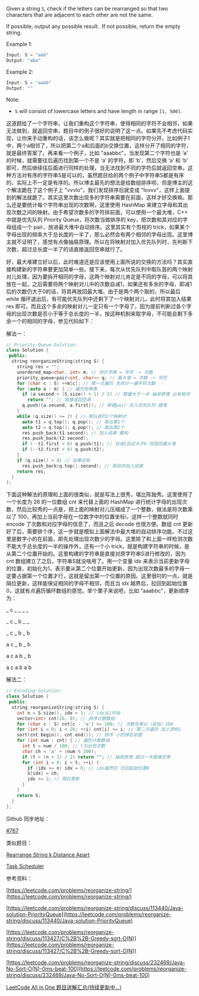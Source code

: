 Given a string `S`, check if the letters can be rearranged so that two characters that are adjacent to each other are not the same.

If possible, output any possible result.  If not possible, return the empty string.

Example 1:

```cpp
Input: S = "aab"
Output: "aba"
```

Example 2:

```cpp
Input: S = "aaab"
Output: ""
```

Note:

- `S` will consist of lowercase letters and have length in range `[1, 500]`.

这道题给了一个字符串，让我们重构这个字符串，使得相同的字符不会相邻，如果无法做到，就返回空串，题目中的例子很好的说明了这一点。如果先不考虑代码实现，让你来手动重构的话，该怎么做呢？其实就是把相同的字符分开。比如例子1中，两个a相邻了，所以把第二个a和后面的b交换位置，这样分开了相同的字符，就是最终答案了。再来看一个例子，比如 "aaabbc"，当发现第二个字符也是 ‘a’ 的时候，就需要往后遍历找到第一个不是 ‘a’ 的字符，即 ‘b’，然后交换 ‘a’ 和 ‘b’ 即可，然后继续往后面进行同样的处理，当无法找到不同的字符后就返回空串。这种方法对有序的字符串S是可以的，虽然题目给的两个例子中字符串S都是有序的，实际上不一定是有序的。所以博主最先的想法是给数组排序呗，但是博主的这个解法跪在了这个例子上 "vvvlo"，我们发现排序后就变成 "lovvv"，这样上面提到的解法就跪了。其实这里次数出现多的字符串需要在前面，这样才好交换嘛。那么还是要统计每个字符串出现的次数啊，这里使用 HashMap 来建立字母和其出现次数之间的映射。由于希望次数多的字符排前面，可以使用一个最大堆，C++ 中就是优先队列 Priority Queue，将次数当做排序的 key，把次数和其对应的字母组成一个 pair，放进最大堆中自动排序。这里其实有个剪枝的 trick，如果某个字母出现的频率大于总长度的一半了，那么必然会有两个相邻的字母出现。这里博主就不证明了，感觉有点像抽屉原理。所以在将映射对加入优先队列时，先判断下次数，超过总长度一半了的话直接返回空串就行了。

好，最大堆建立好以后，此时难道还是应该使用上面所说的交换的方法吗？其实直接构建新的字符串要更加简单一些。接下来，每次从优先队列中取队首的两个映射对儿处理，因为要拆开相同的字母，这两个映射对儿肯定是不同的字母，可以将其放在一起，之后需要将两个映射对儿中的次数自减1，如果还有多余的字母，即减1后的次数仍大于0的话，将其再放回最大堆。由于是两个两个取的，所以最后 while 循环退出后，有可能优先队列中还剩下了一个映射对儿，此时将其加入结果 res 即可。而且这个多余的映射对儿一定只有一个字母了，因为提前判断过各个字母的出现次数是否小于等于总长度的一半，按这种机制来取字母，不可能会剩下多余一个的相同的字母，参见代码如下：

解法一：

```cpp
// Priority-Queue-Solution:
class Solution {
 public:
  string reorganizeString(string S) {
    string res = "";
    unordered_map<char, int> m; // 统计字典 = 字符 -> 次数
    priority_queue<pair<int, char>> q; // 最大堆 = 次数 -> 字符
    for (char c : S) ++m[c]; // 第一次遍历 先统计一遍字符次数
    for (auto a : m) { // 遍历哈希表
      if (a.second > (S.size() + 1) / 2) // 数量大于一半 抽屉原理 必有相邻
        return ""; // 直接返回空串
      q.push({a.second, a.first}); // 新建pair 压入优先队列 建堆
    }
    while (q.size() >= 2) { // 取队首的2个映射对
      auto t1 = q.top(); q.pop(); // 取出第1个
      auto t2 = q.top(); q.pop(); // 取出第2个
      res.push_back(t1.second); // 加入结果 重构
      res.push_back(t2.second);
      if (--t1.first > 0) q.push(t1); // 自减1后还大于0 则放回最大堆
      if (--t2.first > 0) q.push(t2);
    }
    if (q.size() > 0) // 如果还有
      res.push_back(q.top().second); // 剩余的加入结果
    return res;
  }
};
```

下面这种解法的原理和上面的很类似，就是写法上很秀，堪比陈独秀。这里使用了一个长度为 26 的一位数组 cnt 来代替上面的 HashMap 进行统计字母的出现次数，然后比较秀的一点是，把上面的映射对儿压缩成了一个整数，做法是将次数乘以了 100，再加上当前字母在一位数字中的位置坐标i，这样一个整数就同时 encode 了次数和对应字母的信息了，而且之后 decode 也很方便。数组 cnt 更新好了后，需要排个序，这一步就是模拟上面解法中最大堆的自动排序功能。不过这里是数字小的在前面，即先处理出现次数少的字母。这里除了和上面一样检测次数不能大于总长度的一半的操作外，还有一个小 trick，就是构建字符串的时候，是从第二个位置开始的。这里构建的字符串是直接对原字符串S进行修改的，因为 cnt 数组建立了之后，字符串S就没啥用了。用一个变量 idx 来表示当前更新字母的位置，初始化为1，表示要从第二个位置开始更新。因为出现次数最多的字母一定要占据第一个位置才行，这就是留出第一个位置的原因。这里很叼的一点，就是隔位更新，这样能保证相同的字母不相邻，而且当 idx 越界后，拉回到起始位置0，这就有点遍历循环数组的感觉。举个栗子来说吧，比如 "aaabbc"，更新顺序为：

_ c _ _ _ _

_ c _ b _ _

_ c _ b _ b

a c _ b _ b

a c a b _ b

a c a b a b

解法二：

```cpp
// Encoding-Solution:
class Solution {
 public:
  string reorganizeString(string S) {
    int n = S.size(), idx = 1; // idx从1开始
    vector<int> cnt(26, 0); // 排序计数数组
    for (char c : S) cnt[c - 'a'] += 100; // 次数先乘以（自加）100
    for (int i = 0; i < 26; ++i) cnt[i] += i; // 第二次遍历 加上游标i
    sort(cnt.begin(), cnt.end()); // 排序 小的排在前面
    for (int num : cnt) { // 遍历计数数组
      int t = num / 100; // t为出现次数
      char ch = 'a' + (num % 100);
      if (t > (n + 1) / 2) return ""; // 抽屉原理 超过一半直接空串
      for (int i = 0; i < t; ++i) {
        if (idx >= n) idx = 0; // idx越界后 拉回起始位置0
        S[idx] = ch;
        idx += 2; // 隔位更新
      }
    }
    return S;
  }
};
```

Github 同步地址：

[#767](https://github.com/grandyang/leetcode/issues/767)

类似题目：

[Rearrange String k Distance Apart](http://www.cnblogs.com/grandyang/p/5586009.html)

[Task Scheduler](http://www.cnblogs.com/grandyang/p/7098764.html)

参考资料：

[https://leetcode.com/problems/reorganize-string/](https://leetcode.com/problems/reorganize-string/)

[https://leetcode.com/problems/reorganize-string/discuss/113440/Java-solution-PriorityQueue](https://leetcode.com/problems/reorganize-string/discuss/113440/Java-solution-PriorityQueue)

[](https://leetcode.com/problems/reorganize-string/discuss/113427/C%2B%2B-Greedy-sort-O(N))[https://leetcode.com/problems/reorganize-string/discuss/113427/C%2B%2B-Greedy-sort-O(N)](https://leetcode.com/problems/reorganize-string/discuss/113427/C%2B%2B-Greedy-sort-O(N))

[](https://leetcode.com/problems/reorganize-string/discuss/232469/Java-No-Sort-O(N)-0ms-beat-100)[https://leetcode.com/problems/reorganize-string/discuss/232469/Java-No-Sort-O(N)-0ms-beat-100](https://leetcode.com/problems/reorganize-string/discuss/232469/Java-No-Sort-O(N)-0ms-beat-100)

[LeetCode All in One 题目讲解汇总(持续更新中...)](http://www.cnblogs.com/grandyang/p/4606334.html)